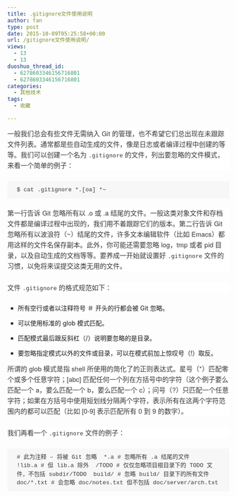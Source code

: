 ```yaml
---
title: .gitignore文件使用说明
author: fan
type: post
date: 2015-10-09T05:25:58+00:00
url: /gitignore文件使用说明/
views:
  - 13
  - 13
duoshuo_thread_id:
  - 6278603346156716801
  - 6278603346156716801
categories:
  - 其他技术
tags:
  - 收藏

---
```

<p style="margin-top: 0px; margin-bottom: 1.625em; padding: 0px; border: 0px; list-style: none; word-wrap: normal; word-break: normal; line-height: 24px; white-space: normal; background-color: rgb(255, 255, 255); vertical-align: baseline; font-family: &#39;Helvetica neue&#39;, Helvetica, Arial, sans-serif; font-size: 15px; outline: 0px; color: rgb(55, 55, 55);">
  一般我们总会有些文件无需纳入 Git 的管理，也不希望它们总出现在未跟踪文件列表。通常都是些自动生成的文件，像是日志或者编译过程中创建的等等。我们可以创建一个名为&nbsp;<wbr /><code style="background-color: transparent; border: 0px; margin: 0px; padding: 0px; vertical-align: baseline; font-family: Monaco, Consolas, &#39;Andale Mono&#39;, &#39;DejaVu sans Mono&#39;, monospace; font-size: 13px; outline: 0px; line-height: normal;">.gitignore</code>&nbsp;<wbr />的文件，列出要忽略的文件模式，来看一个简单的例子：
</p>

<pre style="white-space: normal; background-color: rgb(247, 247, 247); border: 0px; margin-top: 0px; margin-bottom: 1.625em; padding: 0.75em 1.625em; vertical-align: baseline; font-family: &#39;Courier 10 pitch&#39;, Courier, monospace; color: rgb(55, 55, 55); line-height: 1.5; font-size: 13px; outline: 0px; overflow: auto;" class="brush:cpp;toolbar:false;">$&nbsp;cat&nbsp;.gitignore&nbsp;*.[oa]&nbsp;*~</pre>

<p style="margin-top: 0px; margin-bottom: 1.625em; padding: 0px; border: 0px; list-style: none; word-wrap: normal; word-break: normal; line-height: 24px; white-space: normal; background-color: rgb(255, 255, 255); vertical-align: baseline; font-family: &#39;Helvetica neue&#39;, Helvetica, Arial, sans-serif; font-size: 15px; outline: 0px; color: rgb(55, 55, 55);">
  第一行告诉 Git 忽略所有以 .o 或 .a 结尾的文件。一般这类对象文件和存档文件都是编译过程中出现的，我们用不着跟踪它们的版本。第二行告诉 Git 忽略所有以波浪符（~）结尾的文件，许多文本编辑软件（比如 Emacs）都用这样的文件名保存副本。此外，你可能还需要忽略 log，tmp 或者 pid 目录，以及自动生成的文档等等。要养成一开始就设置好&nbsp;<wbr /><code style="background-color: transparent; border: 0px; margin: 0px; padding: 0px; vertical-align: baseline; font-family: Monaco, Consolas, &#39;Andale Mono&#39;, &#39;DejaVu sans Mono&#39;, monospace; font-size: 13px; outline: 0px; line-height: normal;">.gitignore</code>&nbsp;<wbr />文件的习惯，以免将来误提交这类无用的文件。
</p>

<p style="margin-top: 0px; margin-bottom: 1.625em; padding: 0px; border: 0px; list-style: none; word-wrap: normal; word-break: normal; line-height: 24px; white-space: normal; background-color: rgb(255, 255, 255); vertical-align: baseline; font-family: &#39;Helvetica neue&#39;, Helvetica, Arial, sans-serif; font-size: 15px; outline: 0px; color: rgb(55, 55, 55);">
  文件&nbsp;<wbr /><code style="background-color: transparent; border: 0px; margin: 0px; padding: 0px; vertical-align: baseline; font-family: Monaco, Consolas, &#39;Andale Mono&#39;, &#39;DejaVu sans Mono&#39;, monospace; font-size: 13px; outline: 0px; line-height: normal;">.gitignore</code>&nbsp;<wbr />的格式规范如下：
</p>

<ul style="list-style-type: square;" class=" list-paddingleft-2">
  <li>
    <p>
      所有空行或者以注释符号 ＃ 开头的行都会被 Git 忽略。
    </p>
  </li>
  
  <li>
    <p>
      可以使用标准的 glob 模式匹配。
    </p>
  </li>
  
  <li>
    <p>
      匹配模式最后跟反斜杠（/）说明要忽略的是目录。
    </p>
  </li>
  
  <li>
    <p>
      要忽略指定模式以外的文件或目录，可以在模式前加上惊叹号（!）取反。
    </p>
  </li>
</ul>

<p style="margin-top: 0px; margin-bottom: 1.625em; padding: 0px; border: 0px; list-style: none; word-wrap: normal; word-break: normal; line-height: 24px; white-space: normal; background-color: rgb(255, 255, 255); vertical-align: baseline; font-family: &#39;Helvetica neue&#39;, Helvetica, Arial, sans-serif; font-size: 15px; outline: 0px; color: rgb(55, 55, 55);">
  所谓的 glob 模式是指 shell 所使用的简化了的正则表达式。星号（*）匹配零个或多个任意字符；[abc] 匹配任何一个列在方括号中的字符（这个例子要么匹配一个 a，要么匹配一个 b，要么匹配一个 c）；问号（?）只匹配一个任意字符；如果在方括号中使用短划线分隔两个字符，表示所有在这两个字符范围内的都可以匹配（比如 [0-9] 表示匹配所有 0 到 9 的数字）。
</p>

<p style="margin-top: 0px; margin-bottom: 1.625em; padding: 0px; border: 0px; list-style: none; word-wrap: normal; word-break: normal; line-height: 24px; white-space: normal; background-color: rgb(255, 255, 255); vertical-align: baseline; font-family: &#39;Helvetica neue&#39;, Helvetica, Arial, sans-serif; font-size: 15px; outline: 0px; color: rgb(55, 55, 55);">
  我们再看一个&nbsp;<wbr /><code style="background-color: transparent; border: 0px; margin: 0px; padding: 0px; vertical-align: baseline; font-family: Monaco, Consolas, &#39;Andale Mono&#39;, &#39;DejaVu sans Mono&#39;, monospace; font-size: 13px; outline: 0px; line-height: normal;">.gitignore</code>&nbsp;<wbr />文件的例子：
</p>

<pre style="white-space: normal; background-color: rgb(247, 247, 247); border: 0px; margin-top: 0px; margin-bottom: 1.625em; padding: 0.75em 1.625em; vertical-align: baseline; font-family: &#39;Courier 10 pitch&#39;, Courier, monospace; color: rgb(55, 55, 55); line-height: 1.5; font-size: 13px; outline: 0px; overflow: auto;" class="brush:cpp;toolbar:false;">#&nbsp;此为注释&nbsp;–&nbsp;将被&nbsp;Git&nbsp;忽略&nbsp;
*.a&nbsp;#&nbsp;忽略所有&nbsp;.a&nbsp;结尾的文件&nbsp;
!lib.a&nbsp;#&nbsp;但&nbsp;lib.a&nbsp;除外&nbsp;
/TODO&nbsp;#&nbsp;仅仅忽略项目根目录下的&nbsp;TODO&nbsp;文件，不包括&nbsp;subdir/TODO&nbsp;
build/&nbsp;#&nbsp;忽略&nbsp;build/&nbsp;目录下的所有文件&nbsp;
doc/*.txt&nbsp;#&nbsp;会忽略&nbsp;doc/notes.txt&nbsp;但不包括&nbsp;doc/server/arch.txt</pre>